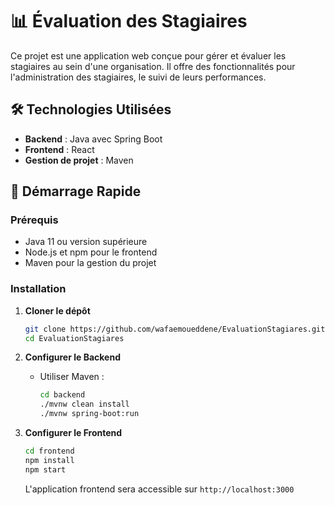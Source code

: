 # 📊 Évaluation des Stagiaires

Ce projet est une application web conçue pour gérer et évaluer les stagiaires au sein d'une organisation. Il offre des fonctionnalités pour l'administration des stagiaires, le suivi de leurs performances.

## 🛠️ Technologies Utilisées

* **Backend** : Java avec Spring Boot
* **Frontend** : React
* **Gestion de projet** : Maven


## 🚀 Démarrage Rapide

### Prérequis

* Java 11 ou version supérieure
* Node.js et npm pour le frontend
* Maven pour la gestion du projet

### Installation

1. **Cloner le dépôt**

   ```bash
   git clone https://github.com/wafaemoueddene/EvaluationStagiares.git
   cd EvaluationStagiares
   ```

2. **Configurer le Backend**

   * Utiliser Maven :

     ```bash
     cd backend
     ./mvnw clean install
     ./mvnw spring-boot:run
     ```


3. **Configurer le Frontend**

   ```bash
   cd frontend
   npm install
   npm start
   ```

   L'application frontend sera accessible sur `http://localhost:3000`

